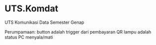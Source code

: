 # UTS.Komdat
UTS Komunikasi Data Semester Genap

Perumpamaan: button adalah trigger dari pembayaran QR
lampu adalah status PC menyala/mati
